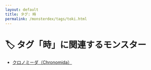 ```yaml
---
layout: default
title: タグ: 時
permalink: /monsterdex/tags/toki.html
---
```

# 🏷️ タグ「時」に関連するモンスター

- [クロノミーダ（Chronomida）](/monsterdex/monster/Chronomida.html)